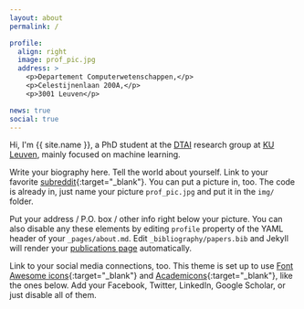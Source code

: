 ```yaml
---
layout: about
permalink: /

profile:
  align: right
  image: prof_pic.jpg
  address: >
    <p>Departement Computerwetenschappen,</p>
    <p>Celestijnenlaan 200A,</p>
    <p>3001 Leuven</p>

news: true
social: true
---
```


Hi, I'm {{ site.name }}, a PhD student at the <a href="https://dtai.cs.kuleuven.be/" target="_blank">DTAI</a> research group at <a href="https://www.kuleuven.be/kuleuven/" target="_blank">KU Leuven</a>, mainly focused on machine learning.

Write your biography here. Tell the world about yourself. Link to your favorite [subreddit](http://reddit.com){:target="\_blank"}. You can put a picture in, too. The code is already in, just name your picture `prof_pic.jpg` and put it in the `img/` folder.

Put your address / P.O. box / other info right below your picture. You can also disable any these elements by editing `profile` property of the YAML header of your `_pages/about.md`. Edit `_bibliography/papers.bib` and Jekyll will render your [publications page](/al-folio/publications/) automatically.

Link to your social media connections, too. This theme is set up to use [Font Awesome icons](http://fortawesome.github.io/Font-Awesome/){:target="\_blank"} and [Academicons](https://jpswalsh.github.io/academicons/){:target="\_blank"}, like the ones below. Add your Facebook, Twitter, LinkedIn, Google Scholar, or just disable all of them.
